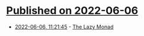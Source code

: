 # [Published on 2022-06-06](index.md)

* [2022-06-06, 11:21:45](https://news.ycombinator.com/item?id=31639089) - [The Lazy Monad](https://blog.ploeh.dk/2022/05/30/the-lazy-monad/)

